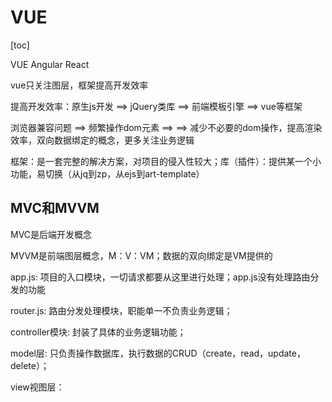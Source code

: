 # VUE

[toc]

VUE  Angular  React

vue只关注图层，框架提高开发效率

提高开发效率：原生js开发 ==> jQuery类库 ==> 前端模板引擎 ==>  vue等框架

浏览器兼容问题 ==>  频繁操作dom元素 ==>  ==> 减少不必要的dom操作，提高渲染效率，双向数据绑定的概念，更多关注业务逻辑

框架：是一套完整的解决方案，对项目的侵入性较大；库（插件）：提供某一个小功能，易切换（从jq到zp，从ejs到art-template）



## MVC和MVVM

MVC是后端开发概念

MVVM是前端图层概念，M：V：VM；数据的双向绑定是VM提供的



app.js: 项目的入口模块，一切请求都要从这里进行处理；app.js没有处理路由分发的功能

router.js: 路由分发处理模块，职能单一不负责业务逻辑；

controller模块: 封装了具体的业务逻辑功能；

model层: 只负责操作数据库，执行数据的CRUD（create，read，update，delete）；

view视图层：